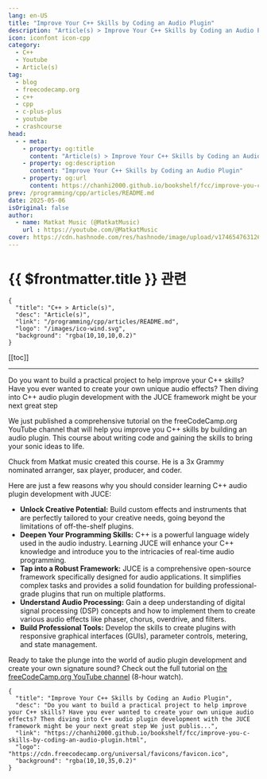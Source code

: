 ```yaml
---
lang: en-US
title: "Improve Your C++ Skills by Coding an Audio Plugin"
description: "Article(s) > Improve Your C++ Skills by Coding an Audio Plugin"
icon: iconfont icon-cpp
category:
  - C++
  - Youtube
  - Article(s)
tag:
  - blog
  - freecodecamp.org
  - c++
  - cpp
  - c-plus-plus
  - youtube
  - crashcourse
head:
  - - meta:
    - property: og:title
      content: "Article(s) > Improve Your C++ Skills by Coding an Audio Plugin"
    - property: og:description
      content: "Improve Your C++ Skills by Coding an Audio Plugin"
    - property: og:url
      content: https://chanhi2000.github.io/bookshelf/fcc/improve-you-c-skills-by-coding-an-audio-plugin.html
prev: /programming/cpp/articles/README.md
date: 2025-05-06
isOriginal: false
author:
  - name: Matkat Music (@MatkatMusic)
    url : https://youtube.com/@MatkatMusic
cover: https://cdn.hashnode.com/res/hashnode/image/upload/v1746547631263/2f0d40a4-1e84-4109-b102-1b99a3d7b96f.png
---
```


# {{ $frontmatter.title }} 관련

```component VPCard
{
  "title": "C++ > Article(s)",
  "desc": "Article(s)",
  "link": "/programming/cpp/articles/README.md",
  "logo": "/images/ico-wind.svg",
  "background": "rgba(10,10,10,0.2)"
}
```

[[toc]]

---

<SiteInfo
  name="Improve Your C++ Skills by Coding an Audio Plugin"
  desc="Do you want to build a practical project to help improve your C++ skills? Have you ever wanted to create your own unique audio effects? Then diving into C++ audio plugin development with the JUCE framework might be your next great step We just publis..."
  url="https://freecodecamp.org/news/improve-you-c-skills-by-coding-an-audio-plugin"
  logo="https://cdn.freecodecamp.org/universal/favicons/favicon.ico"
  preview="https://cdn.hashnode.com/res/hashnode/image/upload/v1746547631263/2f0d40a4-1e84-4109-b102-1b99a3d7b96f.png"/>

Do you want to build a practical project to help improve your C++ skills? Have you ever wanted to create your own unique audio effects? Then diving into C++ audio plugin development with the JUCE framework might be your next great step

We just published a comprehensive tutorial on the freeCodeCamp.org YouTube channel that will help you improve you C++ skills by building an audio plugin. This course about writing code and gaining the skills to bring your sonic ideas to life.

Chuck from Matkat music created this course. He is a 3x Grammy nominated arranger, sax player, producer, and coder.

Here are just a few reasons why you should consider learning C++ audio plugin development with JUCE:

- **Unlock Creative Potential:** Build custom effects and instruments that are perfectly tailored to your creative needs, going beyond the limitations of off-the-shelf plugins.
- **Deepen Your Programming Skills:** C++ is a powerful language widely used in the audio industry. Learning JUCE will enhance your C++ knowledge and introduce you to the intricacies of real-time audio programming.
- **Tap into a Robust Framework:** JUCE is a comprehensive open-source framework specifically designed for audio applications. It simplifies complex tasks and provides a solid foundation for building professional-grade plugins that run on multiple platforms.
- **Understand Audio Processing:** Gain a deep understanding of digital signal processing (DSP) concepts and how to implement them to create various audio effects like phaser, chorus, overdrive, and filters.
- **Build Professional Tools:** Develop the skills to create plugins with responsive graphical interfaces (GUIs), parameter controls, metering, and state management.

Ready to take the plunge into the world of audio plugin development and create your own signature sound? Check out the full tutorial on [<FontIcon icon="fa-brands fa-youtbe"/>the freeCodeCamp.org YouTube channel](https://youtu.be/G4A5T3y5bJM) (8-hour watch).

<VidStack src="youtube/G4A5T3y5bJM" />

<!-- TODO: add ARTICLE CARD -->
```component VPCard
{
  "title": "Improve Your C++ Skills by Coding an Audio Plugin",
  "desc": "Do you want to build a practical project to help improve your C++ skills? Have you ever wanted to create your own unique audio effects? Then diving into C++ audio plugin development with the JUCE framework might be your next great step We just publis...",
  "link": "https://chanhi2000.github.io/bookshelf/fcc/improve-you-c-skills-by-coding-an-audio-plugin.html",
  "logo": "https://cdn.freecodecamp.org/universal/favicons/favicon.ico",
  "background": "rgba(10,10,35,0.2)"
}
```

